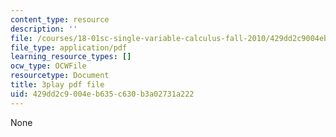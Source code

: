 ```yaml
---
content_type: resource
description: ''
file: /courses/18-01sc-single-variable-calculus-fall-2010/429dd2c9004eb635c630b3a02731a222_Gbtma_UQpro.pdf
file_type: application/pdf
learning_resource_types: []
ocw_type: OCWFile
resourcetype: Document
title: 3play pdf file
uid: 429dd2c9-004e-b635-c630-b3a02731a222
---
```

None

